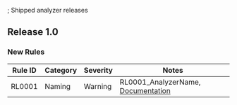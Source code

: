﻿; Shipped analyzer releases


## Release 1.0

### New Rules

Rule ID | Category | Severity | Notes
--------|----------|----------|--------------------
RL0001  |  Naming  |  Warning   | RL0001_AnalyzerName, [Documentation](CA1000_Documentation_Link)


